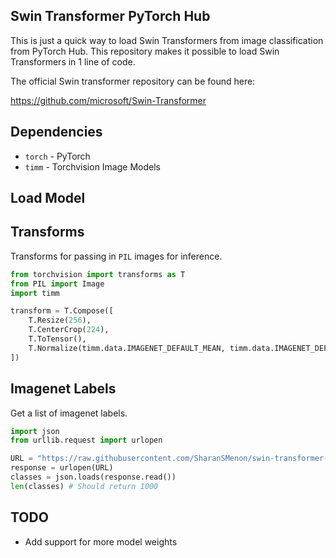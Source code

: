 
## Swin Transformer PyTorch Hub

This is just a quick way to load Swin Transformers from image classification from PyTorch Hub. This repository makes it possible to load Swin Transformers in 1 line of code. 

The official Swin transformer repository can be found here:

https://github.com/microsoft/Swin-Transformer

## Dependencies

- `torch` - PyTorch
- `timm` - Torchvision Image Models

## Load Model


## Transforms

Transforms for passing in `PIL` images for inference.

```python
from torchvision import transforms as T
from PIL import Image
import timm

transform = T.Compose([
    T.Resize(256),
    T.CenterCrop(224),
    T.ToTensor(),
    T.Normalize(timm.data.IMAGENET_DEFAULT_MEAN, timm.data.IMAGENET_DEFAULT_STD)
])
```

## Imagenet Labels

Get a list of imagenet labels.

```python
import json
from urllib.request import urlopen

URL = "https://raw.githubusercontent.com/SharanSMenon/swin-transformer-hub/main/imagenet_labels.json"
response = urlopen(URL)
classes = json.loads(response.read())
len(classes) # Should return 1000
```

## TODO

- Add support for more model weights
